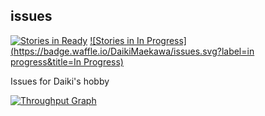## issues

[![Stories in Ready](https://badge.waffle.io/DaikiMaekawa/issues.svg?label=ready&title=Ready)](http://waffle.io/DaikiMaekawa/issues)  [![Stories in In Progress](https://badge.waffle.io/DaikiMaekawa/issues.svg?label=in progress&title=In Progress)](http://waffle.io/DaikiMaekawa/issues)

Issues for Daiki's hobby

[![Throughput Graph](https://graphs.waffle.io/DaikiMaekawa/issues/throughput.svg)](https://waffle.io/DaikiMaekawa/issues/metrics)
